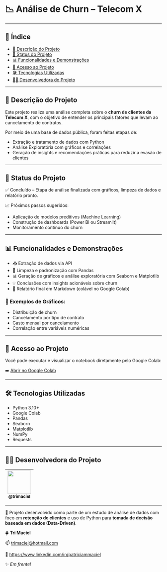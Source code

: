 # 📉 Análise de Churn – Telecom X


---

## 🧭 Índice

- [📌 Descrição do Projeto](#descrição-do-projeto)
- [🚦 Status do Projeto](#status-do-projeto)
- [📊 Funcionalidades e Demonstrações](#funcionalidades-e-demonstrações)
- [🔗 Acesso ao Projeto](#acesso-ao-projeto)
- [🛠️ Tecnologias Utilizadas](#tecnologias-utilizadas)
- [👨‍💻 Desenvolvedora do Projeto](#desenvolvedora-do-projeto)

---

## 📌 Descrição do Projeto

Este projeto realiza uma análise completa sobre o **churn de clientes da Telecom X**, com o objetivo de entender os principais fatores que levam ao cancelamento de contratos.

Por meio de uma base de dados pública, foram feitas etapas de:
- Extração e tratamento de dados com Python
- Análise Exploratória com gráficos e correlações
- Geração de insights e recomendações práticas para reduzir a evasão de clientes

---

## 🚦 Status do Projeto

✅ Concluído – Etapa de análise finalizada com gráficos, limpeza de dados e relatório pronto.

📈 Próximos passos sugeridos:
- Aplicação de modelos preditivos (Machine Learning)
- Construção de dashboards (Power BI ou Streamlit)
- Monitoramento contínuo do churn

---

## 📊 Funcionalidades e Demonstrações

- 📥 Extração de dados via API
- 🧹 Limpeza e padronização com Pandas
- 📊 Geração de gráficos e análise exploratória com Seaborn e Matplotlib
- 💡 Conclusões com insights acionáveis sobre churn
- 📄 Relatório final em Markdown (colável no Google Colab)

### 🔎 Exemplos de Gráficos:

- Distribuição de churn
- Cancelamento por tipo de contrato
- Gasto mensal por cancelamento
- Correlação entre variáveis numéricas

---

## 🔗 Acesso ao Projeto

Você pode executar e visualizar o notebook diretamente pelo Google Colab:

➡️ [Abrir no Google Colab](https://colab.research.google.com/drive/191-Z_DeAT-y4fcBPjfVC0lcsnUUNPGH5#scrollTo=yCIsA8XSOeS9)

---

## 🛠️ Tecnologias Utilizadas

- Python 3.10+
- Google Colab
- Pandas
- Seaborn
- Matplotlib
- NumPy
- Requests

---

## 👨‍💻 Desenvolvedora do Projeto

| [<img src="https://avatars.githubusercontent.com/trimaciel" width=75><br><sub>@trimaciel</sub>](https://github.com/trimaciel) |
|:--:|


---

🧠 Projeto desenvolvido como parte de um estudo de análise de dados com foco em **retenção de clientes** e uso de Python para **tomada de decisão baseada em dados (Data-Driven)**.

🍀 **Tri Maciel**  

📫 trimaciel@hotmail.com 

🔗 https://www.linkedin.com/in/patriciammaciel

✨ *Em frente!* 
